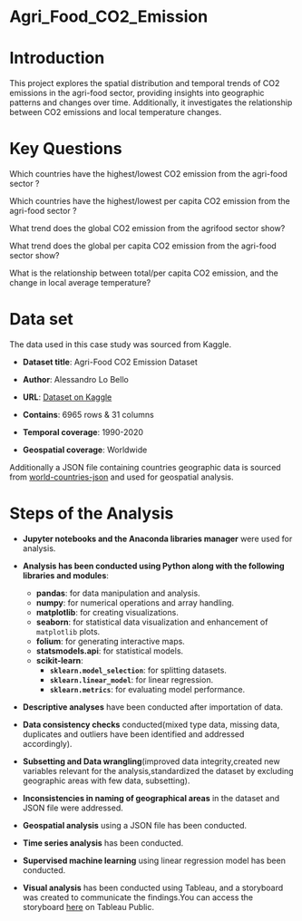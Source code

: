 # Agri_Food_CO2_Emission
# Introduction

This project explores the spatial distribution and temporal trends of CO2 emissions in the agri-food sector, providing insights into geographic patterns and changes over time. Additionally, it investigates the relationship between CO2 emissions and local temperature changes.

# Key Questions 

Which countries have the highest/lowest CO2 emission from the agri-food sector ?

Which countries have the highest/lowest per capita CO2 emission from the agri-food sector ?

What trend does the global CO2 emission from the agrifood sector show?

What trend does the global per capita CO2 emission from the agri-food sector show?

What is the relationship between total/per capita CO2 emission, and the change in local average temperature?


# Data set

The data used in this case study was sourced from Kaggle.
- **Dataset title**: Agri-Food CO2 Emission Dataset

- **Author**: Alessandro Lo Bello 

- **URL**: [Dataset on Kaggle](https://www.kaggle.com/datasets/alessandrolobello/agri-food-co2-emission-dataset-forecasting-ml/data)

- **Contains**: 6965 rows & 31 columns

- **Temporal coverage**: 1990-2020

- **Geospatial coverage**: Worldwide
    
Additionally a JSON file containing countries geographic data is sourced from [world-countries-json](https://www.kaggle.com/datasets/ktochylin/world-countries) and used for geospatial analysis. 

# Steps of the Analysis

- **Jupyter notebooks and the Anaconda libraries manager** were used for analysis.

- **Analysis has been conducted using Python along with the following libraries and modules**:
  - **pandas**: for data manipulation and analysis.
  - **numpy**: for numerical operations and array handling.
  - **matplotlib**: for creating visualizations.
  - **seaborn**: for statistical data visualization and enhancement of `matplotlib` plots.
  - **folium**: for generating interactive maps.
  - **statsmodels.api**: for statistical models.
  - **scikit-learn**:
    - **`sklearn.model_selection`**: for splitting datasets.
    - **`sklearn.linear_model`**: for linear regression.
    - **`sklearn.metrics`**: for evaluating model performance.

- **Descriptive analyses** have been conducted after importation of data.

- **Data consistency checks** conducted(mixed type data, missing data, duplicates and outliers have been identified and addressed accordingly).

- **Subsetting and Data wrangling**(improved data integrity,created new variables relevant for the analysis,standardized the dataset by excluding geographic areas with few data, subsetting).

- **Inconsistencies in naming of geographical areas** in the dataset and JSON file were addressed.

- **Geospatial analysis** using a JSON file has been conducted.

- **Time series analysis** has been conducted.

- **Supervised machine learning** using linear regression model has been conducted.

- **Visual analysis** has been conducted using Tableau, and a storyboard was created to communicate the findings.You can access the storyboard 
[here](https://public.tableau.com/shared/5P3MHR3GB?:display_count=n&:origin=viz_share_link) on Tableau Public.







